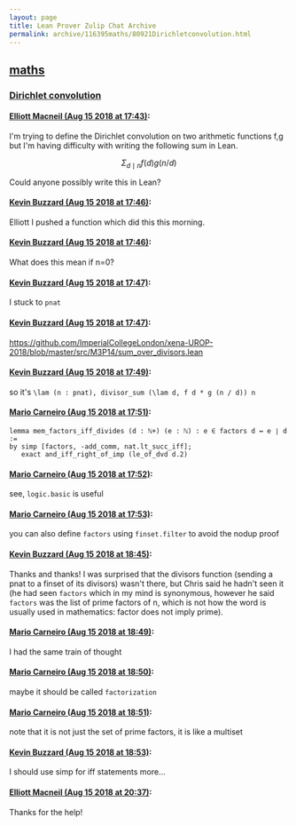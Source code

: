 ```yaml
---
layout: page
title: Lean Prover Zulip Chat Archive 
permalink: archive/116395maths/80921Dirichletconvolution.html
---
```


## [maths](index.html)
### [Dirichlet convolution](80921Dirichletconvolution.html)

#### [Elliott Macneil (Aug 15 2018 at 17:43)](https://leanprover.zulipchat.com/#narrow/stream/116395-maths/topic/Dirichlet%20convolution/near/132182031):
I'm trying to define the Dirichlet convolution on two arithmetic functions f,g but I'm having difficulty with writing the following sum in Lean.
```math
\Sigma_{d \mid n } f(d) g(n/d)
```
Could anyone possibly  write this in Lean?

#### [Kevin Buzzard (Aug 15 2018 at 17:46)](https://leanprover.zulipchat.com/#narrow/stream/116395-maths/topic/Dirichlet%20convolution/near/132182207):
Elliott I pushed a function which did this this morning.

#### [Kevin Buzzard (Aug 15 2018 at 17:46)](https://leanprover.zulipchat.com/#narrow/stream/116395-maths/topic/Dirichlet%20convolution/near/132182215):
What does this mean if n=0?

#### [Kevin Buzzard (Aug 15 2018 at 17:47)](https://leanprover.zulipchat.com/#narrow/stream/116395-maths/topic/Dirichlet%20convolution/near/132182218):
I stuck to `pnat`

#### [Kevin Buzzard (Aug 15 2018 at 17:47)](https://leanprover.zulipchat.com/#narrow/stream/116395-maths/topic/Dirichlet%20convolution/near/132182242):
https://github.com/ImperialCollegeLondon/xena-UROP-2018/blob/master/src/M3P14/sum_over_divisors.lean

#### [Kevin Buzzard (Aug 15 2018 at 17:49)](https://leanprover.zulipchat.com/#narrow/stream/116395-maths/topic/Dirichlet%20convolution/near/132182326):
so it's `\lam (n : pnat), divisor_sum (\lam d, f d * g (n / d)) n`

#### [Mario Carneiro (Aug 15 2018 at 17:51)](https://leanprover.zulipchat.com/#narrow/stream/116395-maths/topic/Dirichlet%20convolution/near/132182441):
```
lemma mem_factors_iff_divides (d : ℕ+) (e : ℕ) : e ∈ factors d ↔ e ∣ d :=
by simp [factors, -add_comm, nat.lt_succ_iff];
   exact and_iff_right_of_imp (le_of_dvd d.2)
```

#### [Mario Carneiro (Aug 15 2018 at 17:52)](https://leanprover.zulipchat.com/#narrow/stream/116395-maths/topic/Dirichlet%20convolution/near/132182491):
see, `logic.basic` is useful

#### [Mario Carneiro (Aug 15 2018 at 17:53)](https://leanprover.zulipchat.com/#narrow/stream/116395-maths/topic/Dirichlet%20convolution/near/132182531):
you can also define `factors` using `finset.filter` to avoid the nodup proof

#### [Kevin Buzzard (Aug 15 2018 at 18:45)](https://leanprover.zulipchat.com/#narrow/stream/116395-maths/topic/Dirichlet%20convolution/near/132185364):
Thanks and thanks! I was surprised that the divisors function (sending a pnat to a finset of its divisors) wasn't there, but Chris said he hadn't seen it (he had seen `factors` which in my mind is synonymous, however he said `factors` was the list of prime factors of n, which is not how the word is usually used in mathematics: factor does not imply prime).

#### [Mario Carneiro (Aug 15 2018 at 18:49)](https://leanprover.zulipchat.com/#narrow/stream/116395-maths/topic/Dirichlet%20convolution/near/132185538):
I had the same train of thought

#### [Mario Carneiro (Aug 15 2018 at 18:50)](https://leanprover.zulipchat.com/#narrow/stream/116395-maths/topic/Dirichlet%20convolution/near/132185596):
maybe it should be called `factorization`

#### [Mario Carneiro (Aug 15 2018 at 18:51)](https://leanprover.zulipchat.com/#narrow/stream/116395-maths/topic/Dirichlet%20convolution/near/132185612):
note that it is not just the set of prime factors, it is like a multiset

#### [Kevin Buzzard (Aug 15 2018 at 18:53)](https://leanprover.zulipchat.com/#narrow/stream/116395-maths/topic/Dirichlet%20convolution/near/132185688):
I should use simp for iff statements more...

#### [Elliott Macneil (Aug 15 2018 at 20:37)](https://leanprover.zulipchat.com/#narrow/stream/116395-maths/topic/Dirichlet%20convolution/near/132191813):
Thanks for the help!

